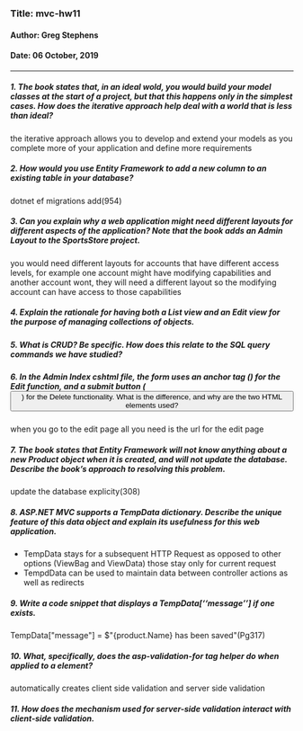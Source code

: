 ### Title: mvc-hw11
#### Author: Greg Stephens
#### Date: 06 October, 2019
___
##### 1. The book states that, in an ideal wold, you would build your model classes at the start of a project, but that this happens only in the simplest cases. How does the iterative approach help deal with a world that is less than ideal?
the iterative approach allows you to develop and extend your models as you complete more of your application and define more requirements

##### 2. How would you use Entity Framework to add a new column to an existing table in your database?
dotnet ef migrations add(954)

##### 3. Can you explain why a web application might need different layouts for different aspects of the application? Note that the book adds an Admin Layout to the SportsStore project.
you would need different layouts for accounts that have different access levels, for example one account might have modifying capabilities and another account wont, they will need a different layout so the modifying account can have access to those capabilities

##### 4. Explain the rationale for having both a List view and an Edit view for the purpose of managing collections of objects.


##### 5. What is CRUD? Be specific. How does this relate to the SQL query commands we have studied?


##### 6. In the Admin Index cshtml file, the form uses an anchor tag (<a>) for the Edit function, and a submit button (<button type=‘‘submit’’>) for the Delete functionality. What is the difference, and why are the two HTML elements used?
when you go to the edit page all you need is the url for the edit page

##### 7. The book states that Entity Framework will not know anything about a new Product object when it is created, and will not update the database. Describe the book’s approach to resolving this problem.
update the database explicity(308)

##### 8. ASP.NET MVC supports a TempData dictionary. Describe the unique feature of this data object and explain its usefulness for this web application.
- TempData stays for a subsequent HTTP Request as opposed to other options (ViewBag and ViewData) those stay only for current request
- TempdData can be used to maintain data between controller actions as well as redirects

##### 9. Write a code snippet that displays a TempData[‘‘message’’] if one exists.
TempData["message"] = $"{product.Name} has been saved"(Pg317)

##### 10. What, specifically, does the asp-validation-for tag helper do when applied to a <span> element?
automatically creates client side validation and server side validation

##### 11. How does the mechanism used for server-side validation interact with client-side validation.
